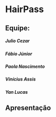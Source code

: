 # HairPass

## Equipe:
##### Julio Cezar
##### Fábio Júnior
##### Paola Nascimento
##### Vinícius Assis
##### Yan Lucas


## Apresentação

